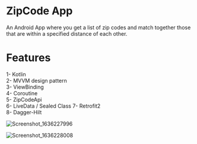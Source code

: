 # ZipCode App

 An Android App where you get a list of zip codes and match together those that are within a specified distance of each other.

# Features


1- Kotlin  
2- MVVM design pattern  
3- ViewBinding    
4- Coroutine  
5- ZipCodeApi  
6- LiveData  / Sealed Class
7- Retrofit2   
8- Dagger-Hilt  


![Screenshot_1636227996](https://user-images.githubusercontent.com/24706857/140622173-80f2603c-fca9-48e5-8699-00a7160ae07b.png)

![Screenshot_1636228008](https://user-images.githubusercontent.com/24706857/140622175-51233a06-9d08-406d-b5f0-75e61c45554e.png)

